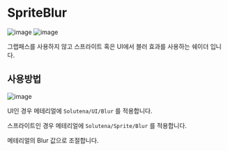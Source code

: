 # SpriteBlur

![image](https://user-images.githubusercontent.com/22467083/202904046-32a91a0e-988c-445f-a9f7-66d078553798.png) ![image](https://user-images.githubusercontent.com/22467083/202904516-d1408fea-dfa4-43b0-bc70-17a576331c08.png)


그랩패스를 사용하지 않고 스프라이트 혹은 UI에서 블러 효과를 사용하는 쉐이더 입니다.

## 사용방법

![image](https://user-images.githubusercontent.com/22467083/202904060-7fd55768-1cf7-4287-b7df-abeda496db81.png)

UI인 경우 메테리얼에 `Solutena/UI/Blur` 를 적용합니다.

스프라이트인 경우 메테리얼에 `Solutena/Sprite/Blur` 를 적용합니다.

메테리얼의 Blur 값으로 조절합니다.

